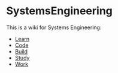 SystemsEngineering
==================

This is a wiki for Systems Engineering:

* [Learn](https://github.com/Mechatronics3D/SystemsEngineering/wiki#learn)
* [Code](https://github.com/Mechatronics3D/SystemsEngineering/wiki#code)
* [Build](https://github.com/Mechatronics3D/SystemsEngineering/wiki#build)
* [Study](https://github.com/Mechatronics3D/SystemsEngineering/wiki#study)
* [Work](https://github.com/Mechatronics3D/SystemsEngineering/wiki#work)
